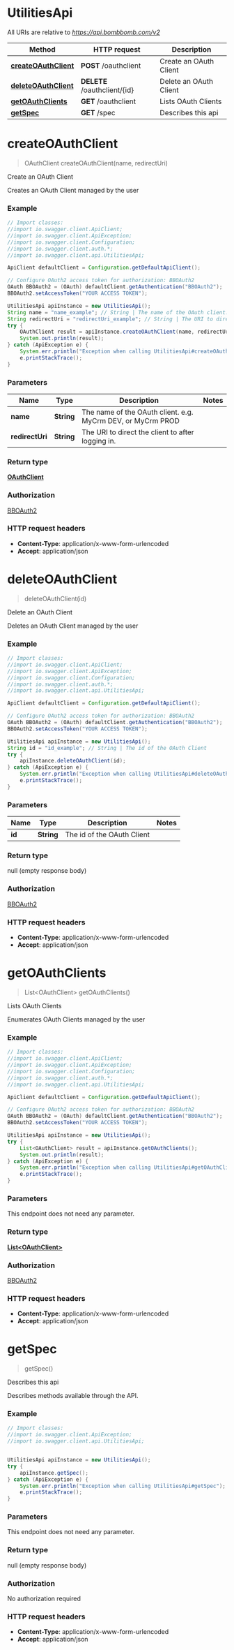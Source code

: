 # UtilitiesApi

All URIs are relative to *https://api.bombbomb.com/v2*

Method | HTTP request | Description
------------- | ------------- | -------------
[**createOAuthClient**](UtilitiesApi.md#createOAuthClient) | **POST** /oauthclient | Create an OAuth Client
[**deleteOAuthClient**](UtilitiesApi.md#deleteOAuthClient) | **DELETE** /oauthclient/{id} | Delete an OAuth Client
[**getOAuthClients**](UtilitiesApi.md#getOAuthClients) | **GET** /oauthclient | Lists OAuth Clients
[**getSpec**](UtilitiesApi.md#getSpec) | **GET** /spec | Describes this api


<a name="createOAuthClient"></a>
# **createOAuthClient**
> OAuthClient createOAuthClient(name, redirectUri)

Create an OAuth Client

Creates an OAuth Client managed by the user

### Example
```java
// Import classes:
//import io.swagger.client.ApiClient;
//import io.swagger.client.ApiException;
//import io.swagger.client.Configuration;
//import io.swagger.client.auth.*;
//import io.swagger.client.api.UtilitiesApi;

ApiClient defaultClient = Configuration.getDefaultApiClient();

// Configure OAuth2 access token for authorization: BBOAuth2
OAuth BBOAuth2 = (OAuth) defaultClient.getAuthentication("BBOAuth2");
BBOAuth2.setAccessToken("YOUR ACCESS TOKEN");

UtilitiesApi apiInstance = new UtilitiesApi();
String name = "name_example"; // String | The name of the OAuth client. e.g. MyCrm DEV, or MyCrm PROD
String redirectUri = "redirectUri_example"; // String | The URI to direct the client to after logging in.
try {
    OAuthClient result = apiInstance.createOAuthClient(name, redirectUri);
    System.out.println(result);
} catch (ApiException e) {
    System.err.println("Exception when calling UtilitiesApi#createOAuthClient");
    e.printStackTrace();
}
```

### Parameters

Name | Type | Description  | Notes
------------- | ------------- | ------------- | -------------
 **name** | **String**| The name of the OAuth client. e.g. MyCrm DEV, or MyCrm PROD |
 **redirectUri** | **String**| The URI to direct the client to after logging in. |

### Return type

[**OAuthClient**](OAuthClient.md)

### Authorization

[BBOAuth2](../README.md#BBOAuth2)

### HTTP request headers

 - **Content-Type**: application/x-www-form-urlencoded
 - **Accept**: application/json

<a name="deleteOAuthClient"></a>
# **deleteOAuthClient**
> deleteOAuthClient(id)

Delete an OAuth Client

Deletes an OAuth Client managed by the user

### Example
```java
// Import classes:
//import io.swagger.client.ApiClient;
//import io.swagger.client.ApiException;
//import io.swagger.client.Configuration;
//import io.swagger.client.auth.*;
//import io.swagger.client.api.UtilitiesApi;

ApiClient defaultClient = Configuration.getDefaultApiClient();

// Configure OAuth2 access token for authorization: BBOAuth2
OAuth BBOAuth2 = (OAuth) defaultClient.getAuthentication("BBOAuth2");
BBOAuth2.setAccessToken("YOUR ACCESS TOKEN");

UtilitiesApi apiInstance = new UtilitiesApi();
String id = "id_example"; // String | The id of the OAuth Client
try {
    apiInstance.deleteOAuthClient(id);
} catch (ApiException e) {
    System.err.println("Exception when calling UtilitiesApi#deleteOAuthClient");
    e.printStackTrace();
}
```

### Parameters

Name | Type | Description  | Notes
------------- | ------------- | ------------- | -------------
 **id** | **String**| The id of the OAuth Client |

### Return type

null (empty response body)

### Authorization

[BBOAuth2](../README.md#BBOAuth2)

### HTTP request headers

 - **Content-Type**: application/x-www-form-urlencoded
 - **Accept**: application/json

<a name="getOAuthClients"></a>
# **getOAuthClients**
> List&lt;OAuthClient&gt; getOAuthClients()

Lists OAuth Clients

Enumerates OAuth Clients managed by the user

### Example
```java
// Import classes:
//import io.swagger.client.ApiClient;
//import io.swagger.client.ApiException;
//import io.swagger.client.Configuration;
//import io.swagger.client.auth.*;
//import io.swagger.client.api.UtilitiesApi;

ApiClient defaultClient = Configuration.getDefaultApiClient();

// Configure OAuth2 access token for authorization: BBOAuth2
OAuth BBOAuth2 = (OAuth) defaultClient.getAuthentication("BBOAuth2");
BBOAuth2.setAccessToken("YOUR ACCESS TOKEN");

UtilitiesApi apiInstance = new UtilitiesApi();
try {
    List<OAuthClient> result = apiInstance.getOAuthClients();
    System.out.println(result);
} catch (ApiException e) {
    System.err.println("Exception when calling UtilitiesApi#getOAuthClients");
    e.printStackTrace();
}
```

### Parameters
This endpoint does not need any parameter.

### Return type

[**List&lt;OAuthClient&gt;**](OAuthClient.md)

### Authorization

[BBOAuth2](../README.md#BBOAuth2)

### HTTP request headers

 - **Content-Type**: application/x-www-form-urlencoded
 - **Accept**: application/json

<a name="getSpec"></a>
# **getSpec**
> getSpec()

Describes this api

Describes methods available through the API.

### Example
```java
// Import classes:
//import io.swagger.client.ApiException;
//import io.swagger.client.api.UtilitiesApi;


UtilitiesApi apiInstance = new UtilitiesApi();
try {
    apiInstance.getSpec();
} catch (ApiException e) {
    System.err.println("Exception when calling UtilitiesApi#getSpec");
    e.printStackTrace();
}
```

### Parameters
This endpoint does not need any parameter.

### Return type

null (empty response body)

### Authorization

No authorization required

### HTTP request headers

 - **Content-Type**: application/x-www-form-urlencoded
 - **Accept**: application/json

